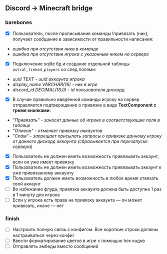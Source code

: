 ## Discord -> Minecraft bridge

### barebones
- [x] Пользователь, после прописывания команды !привязать (ник), получает сообщение в зависимости от правильности написания:
- *ошибка при отсутствии ника в команде*
- *ошибка при отсутствии игрока с указанным ником на сервере*
- [x] Подключение sqlite бд и создание отдельной таблицы `astral_linked_players` со след полями:
- *uuid TEXT - uuid аккаунта игрока*
- *display_name VARCHAR(16) - ник в игре*
- *discord_id DECIMAL(18,0) - id пользователя дискорд*
- [x] В случае правильно введённой команды игроку на сервер отправляется подтверждение о привязке в виде **TextComponent с тремя кнопками**:
- *"Привязать" - заносит данные об игроке в соответствующие поля в таблице*
- *"Отмена" - отменяет привязку аккаунтов*
- *"Спам" - запрещает присылать запросы о привязке данному игроку от данного дискорд аккаунта (сбрасывается при перезапуске сервера)*
- [x] Пользователь не должен иметь возможность привязывать аккаунт, если он уже имеет привязку
- [x] Пользователь не должен иметь возможность привязывать аккаунт к уже привязанному аккаунту
- [x] Пользователь должен иметь возможность в любое время отвязать свой аккаунт
- [ ] Во избежание флуда, привязка аккаунта должна быть доступна 1 раз в 1 минуту для игрока
- [ ] Если у игрока есть права на привязку аккаунта — он может привязать, иначе — нет

### finish
- [ ] Настроить полную связь с конфигом. Все короткие строки должны настраиваться через конфиг
- [ ] Ввести форматирование цветов в игре с помощью hex кодов
- [ ] Отправлять эмбеды вместо сообщений

